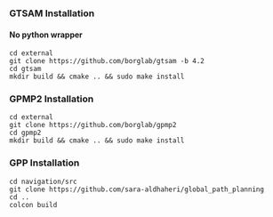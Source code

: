 ### GTSAM Installation
#### No python wrapper 
```
cd external
git clone https://github.com/borglab/gtsam -b 4.2
cd gtsam
mkdir build && cmake .. && sudo make install 
```

### GPMP2 Installation
```
cd external
git clone https://github.com/borglab/gpmp2
cd gpmp2
mkdir build && cmake .. && sudo make install
```

### GPP Installation
```
cd navigation/src
git clone https://github.com/sara-aldhaheri/global_path_planning
cd ..
colcon build
```
